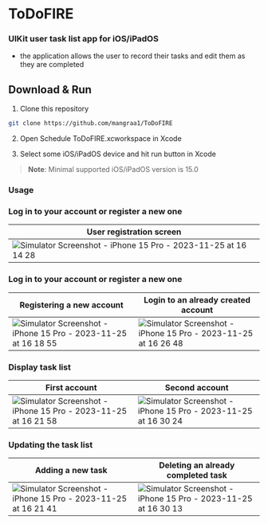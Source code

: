 # ToDoFIRE


### UIKit user task list app for iOS/iPadOS
- the application allows the user to record their tasks and edit them as they are completed

## Download & Run

1. Clone this repository

```bash
git clone https://github.com/mangraa1/ToDoFIRE
```

2. Open Schedule ToDoFIRE.xcworkspace in Xcode

3. Select some iOS/iPadOS device and hit run button in Xcode

> **Note**: Minimal supported iOS/iPadOS version is 15.0


###  Usage

### Log in to your account or register a new one

| User registration screen |
| ------------- |
|![Simulator Screenshot - iPhone 15 Pro - 2023-11-25 at 16 14 28](https://github.com/mangraa1/ToDoFIRE/assets/115303225/4bbabb29-51d9-4a14-8338-7f3ef50700e6)|


### Log in to your account or register a new one

| Registering a new account | Login to an already created account |
| ------------------------  | ------------------------  |
|![Simulator Screenshot - iPhone 15 Pro - 2023-11-25 at 16 18 55](https://github.com/mangraa1/ToDoFIRE/assets/115303225/a9490f37-a1ba-4688-b7ad-d4c05f645888) | ![Simulator Screenshot - iPhone 15 Pro - 2023-11-25 at 16 26 48](https://github.com/mangraa1/ToDoFIRE/assets/115303225/d1621ff2-b48a-4658-9725-2f873e74aead)|


### Display task list

| First account | Second account |
| ------------------------  | ------------------------  |
|![Simulator Screenshot - iPhone 15 Pro - 2023-11-25 at 16 21 58](https://github.com/mangraa1/ToDoFIRE/assets/115303225/89ec5cff-e9b3-4726-8839-83955452ee00)|![Simulator Screenshot - iPhone 15 Pro - 2023-11-25 at 16 30 24](https://github.com/mangraa1/ToDoFIRE/assets/115303225/8d373c4c-3c0e-4005-bf3a-a866e43bcb24)|


### Updating the task list

| Adding a new task | Deleting an already completed task |
| ----------------  | ---------------------------------- |
|![Simulator Screenshot - iPhone 15 Pro - 2023-11-25 at 16 21 41](https://github.com/mangraa1/ToDoFIRE/assets/115303225/d403e2bf-407a-445c-8204-ec5c9c89b137)|![Simulator Screenshot - iPhone 15 Pro - 2023-11-25 at 16 30 13](https://github.com/mangraa1/ToDoFIRE/assets/115303225/42e7babc-d432-4aee-9459-c1db45014a14)|

